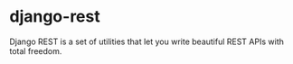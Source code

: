 django-rest
===========

Django REST is a set of utilities that let you write beautiful REST APIs with total freedom.
